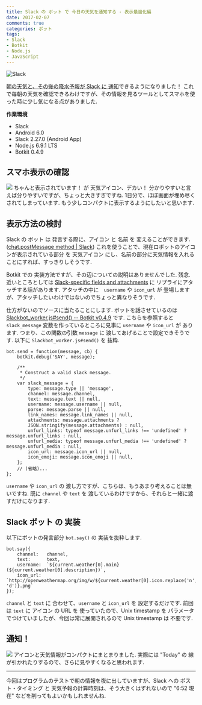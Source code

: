 ```yaml
---
title: Slack の ボット で 今日の天気を通知する - 表示最適化編
date: 2017-02-07
comments: true
categories: ボット
tags:
- Slack
- Botkit
- Node.js
- JavaScript
---
```


![](/images/slack/slack.png "Slack")

[朝の天気と、その後の降水予報が Slack に 通知](/2017/02/04/Slackのボットで今日の天気を通知する-降水予報実装編/)できるようになりました！
これで毎朝の天気を確認できるわけですが、その情報を見るツールとしてスマホを使った時に少し気になる点がありました.

**作業環境**
- Slack
- Android 6.0
- Slack 2.27.0 (Android App)
- Node.js 6.9.1 LTS
- Botkit 0.4.9


## スマホ表示の確認
![](/images/slack/weather/08.png)
ちゃんと表示されています！ が 天気アイコン、デカい！
分かりやすいと言えば分りやすいですが、ちょっと大きすぎですね. 1日分で、ほぼ画面が埋め尽くされてしまっています. もう少しコンパクトに表示するようにしたいと思います.


## 表示方法の検討
Slack の ボット は 発言する際に、アイコン と 名前 を 変えることができます. ([chat.postMessage method | Slack](https://api.slack.com/methods/chat.postMessage))
これを使うことで、現在ロボットのアイコンが表示されている部分 を 天気アイコン にし、名前の部分に天気情報を入れることにすれば、すっきりしそうです.

Botkit での 実装方法ですが、その辺についての説明はありませんでした. 残念.
近いところとしては [Slack-specific fields and attachments](https://github.com/howdyai/botkit#botreply) に リプライにアタッチする話があります. アタッチの中に　`username` や `icon_url` が 登場しますが、アタッチしたいわけではないのでちょっと異なりそうです.

仕方がないのでソースに当たることにします.
ボットを話させているのは [Slackbot_worker.js#send() -- Botkit v0.4.9](https://github.com/howdyai/botkit/blob/v0.4.9/lib/Slackbot_worker.js#L323) です. こちらを参照すると `slack_message` 変数を作っているところに見事に `username` や `icon_url` が あります. つまり、この関数の引数 `message` に 渡してあげることで設定できそうです. 以下に `Slackbot_worker.js#send()` を 抜粋.
```javascrip
bot.send = function(message, cb) {
    botkit.debug('SAY', message);

    /**
     * Construct a valid slack message.
     */
    var slack_message = {
        type: message.type || 'message',
        channel: message.channel,
        text: message.text || null,
        username: message.username || null,
        parse: message.parse || null,
        link_names: message.link_names || null,
        attachments: message.attachments ?
        JSON.stringify(message.attachments) : null,
        unfurl_links: typeof message.unfurl_links !== 'undefined' ? message.unfurl_links : null,
        unfurl_media: typeof message.unfurl_media !== 'undefined' ? message.unfurl_media : null,
        icon_url: message.icon_url || null,
        icon_emoji: message.icon_emoji || null,
    };
    // (省略)...
};
```

`username` や `icon_url` の 渡し方ですが、こちらは、もうあまり考えることは無いですね. 既に `channel` や `text` を 渡しているわけですから、それらと一緒に渡すだけになります.


## Slack ボット の 実装
以下にボットの発言部分 `bot.say()` の 実装を抜粋します.
```javascrip
bot.say({
    channel:   channel,
    text:      text,
    username:  `${current.weather[0].main}(${current.weather[0].description})`,
    icon_url:  `http://openweathermap.org/img/w/${current.weather[0].icon.replace('n', 'd')}.png`
});
```

`channel` と `text` に 合わせて、`username` と `icon_url` を 設定するだけです.
前回は `text` に アイコン の URL を 使っていたので、Unix timestamp を パラメータでつけていましたが、今回は常に展開されるので Unix timestamp は 不要です.


## 通知！
![](/images/slack/weather/09.png)
アイコンと天気情報がコンパクトにまとまりました.
実際には "Today" の 線が引かれたりするので、さらに見やすくなると思われます.



- - - -
今回はプログラムのテストで朝の情報を夜に出していますが、Slack への ポスト・タイミング と 天気予報の計算時刻は、そう大きくはずれないので "6:52 現在" などを削ってもよいかもしれませんね.
